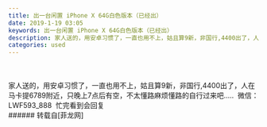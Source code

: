 ```yaml
---
title: 出一台闲置 iPhone X 64G白色版本（已经出）
date: 2019-1-19 03:05
keywords: 出一台闲置 iPhone X 64G白色版本（已经出）
description: 家人送的，用安卓习惯了，一直也用不上，姑且算9新，非国行,4400出了，人在马卡提6789附近，只晚上7点后有空，不太懂路麻烦懂路的自行过来吧.....  微信：LWF593_888  忙完看到会回复
categories: used
---
```

<td class="t_f" id="postmessage_2736692">

<br/>
<br/>
家人送的，用安卓习惯了，一直也用不上，姑且算9新，非国行,4400出了，人在马卡提6789附近，只晚上7点后有空，不太懂路麻烦懂路的自行过来吧.....  微信：LWF593_888  忙完看到会回复<br/>
</td>
###### 转载自[菲龙网]